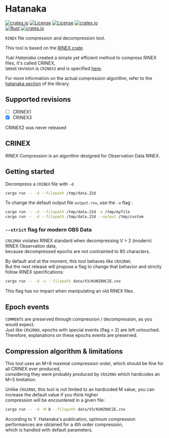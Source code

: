 # Hatanaka 

[![crates.io](https://img.shields.io/crates/v/hatanaka.svg)](https://crates.io/crates/hatanaka)
[![License](https://img.shields.io/badge/license-Apache%202.0-blue?style=flat-square)](https://github.com/gwbres/hatanaka/blob/main/LICENSE-APACHE)
[![License](https://img.shields.io/badge/license-MIT-blue?style=flat-square)](https://github.com/gwbres/hatanaka/blob/main/LICENSE-MIT) 
[![crates.io](https://img.shields.io/crates/d/hatanaka.svg)](https://crates.io/crates/hatanaka)    
[![Rust](https://github.com/gwbres/hatanaka/actions/workflows/rust.yml/badge.svg)](https://github.com/gwbres/hatanaka/actions/workflows/rust.yml)
[![crates.io](https://docs.rs/hatanaka/badge.svg)](https://docs.rs/hatanaka/badge.svg)

`RINEX` file compression and decompression tool.  

This tool is based on the 
[RINEX crate](https://crates.io/crates/rinex).

*Yuki Hatanaka* created a simple yet efficient method to compress
RINEX files, it's called CRINEX,   
latest revision is `CRINEX3` and is specified 
[here](https://www.gsi.go.jp/ENGLISH/Bulletin55.html).

For more information on the actual compression algorithm, refer to the [hatanaka section](https://crates.io/crates/rinex)
of the library.

## Supported revisions

* [ ] CRINEX1 
* [x] CRINEX3  

CRINEX2 was never released

## CRINEX

RINEX Compression is an algorithm designed for Observation Data RINEX.

## Getting started

Decompress a `CRINEX` file with `-d`

```bash
cargo run -- -d --filepath /tmp/data.22d
```

To change the default output file `output.rnx`, use the `-o` flag :

```bash
cargo run -- -d --filepath /tmp/data.22d -o /tmp/myfile
cargo run -- -d --filepath /tmp/data.22d --output /tmp/custom
```

### `--strict` flag for modern OBS Data

`CRX2RNX` violates RINEX standard 
when decompressing V > 2 (modern) RINEX Observation data,   
because decompressed epochs are not contrainted to 80 characters.    

By default and at the moment, this tool behaves like `CRX2RNX`.  
But the next release will propose a flag to change that behavior and
strictly follow RINEX specifications:

```bash
cargo run -- -d -s --filepath data/V3/KUNZ00CZE.cnx
```

This flag has no impact when manipulating an old RINEX files.

## Epoch events 

`COMMENTS` are preserved through compression / decompression, as you would expect.   
Just like `CRX2RNX`, epochs with special events (flag > 2) are left untouched.  
Therefore, explanations on these epochs events are preserved.

## Compression algorithm & limitations 

This tool uses an M=8 maximal compression order, which should be fine for all CRINEX ever produced,   
considering they were probably produced by `CRX2RNX` which hardcodes an M=5 limitation.   

Unlike `CRX2RNX`, this tool is not limited to an hardcoded M value, 
you can increase the default value if you think higher   
compression will be encountered in a given file: 
```bash
cargo run -- -d -M 8 --filepath data/V3/KUNZ00CZE.cnx
```

According to Y. Hatanaka's publication, optimum compression performances are obtained for a 4th order compression,   
which is handled with default parameters.

